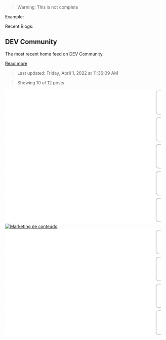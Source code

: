 > Warning: This is not complete

Example:

Recent Blogs:

<!-- blog-post-list:start -->
## DEV Community

The most recent home feed on DEV Community.

[Read more](https://dev.to)
> Last updated: Friday, April 1, 2022 at 11:36:09 AM

> Showing 10 of 12 posts.

[![Responsive SEO Agency Website using HTML CSS JavaScript](https://raw.githubusercontent.com/ErrorGamer2000/github-readme-blog-post-action/main/generated_files/DEV_Community/Responsive_SEO_Agency_Website_using_HTML_CSS_JavaScript.svg)](https://dev.to/codewithsadee/responsive-seo-agency-website-using-html-css-javascript-2fme)
[![React NodeJS Soft Dashboard - Open-Source Full-Stack Starter](https://raw.githubusercontent.com/ErrorGamer2000/github-readme-blog-post-action/main/generated_files/DEV_Community/React_NodeJS_Soft_Dashboard_-_Open-Source_Full-Stack_Starter.svg)](https://dev.to/sm0ke/react-nodejs-soft-dashboard-open-source-full-stack-starter-4bfb)
[![wallet.dat](https://raw.githubusercontent.com/ErrorGamer2000/github-readme-blog-post-action/main/generated_files/DEV_Community/wallet.dat.svg)](https://dev.to/marstriyana/walletdat-4elj)
[![Getting started with Loki and AKS](https://raw.githubusercontent.com/ErrorGamer2000/github-readme-blog-post-action/main/generated_files/DEV_Community/Getting_started_with_Loki_and_AKS.svg)](https://dev.to/lastcoolnameleft/getting-started-with-loki-and-aks-522e)
[![Three ways to import data into Postgres](https://raw.githubusercontent.com/ErrorGamer2000/github-readme-blog-post-action/main/generated_files/DEV_Community/Three_ways_to_import_data_into_Postgres.svg)](https://dev.to/arctype/three-ways-to-import-data-into-postgres-38jk)
[![Marketing de conteúdo](https://raw.githubusercontent.com/ErrorGamer2000/github-readme-blog-post-action/main/generated_files/DEV_Community/Marketing_de_conteúdo.svg)](https://dev.to/digitalweb/marketing-de-conteudo-2ahg)
[![Бонусная система для Wordpress Woocommerce](https://raw.githubusercontent.com/ErrorGamer2000/github-readme-blog-post-action/main/generated_files/DEV_Community/Бонусная_система_для_Wordpress_Woocommerce.svg)](https://dev.to/calliko/bonusnaia-sistiema-dlia-wordpress-woocommerce-477i)
[![Day 1 -- Form #100days](https://raw.githubusercontent.com/ErrorGamer2000/github-readme-blog-post-action/main/generated_files/DEV_Community/Day_1_--_Form__100days.svg)](https://dev.to/jkyereh/day-1-form-100days-18ab)
[![Comment créer un site web personnalisé?](https://raw.githubusercontent.com/ErrorGamer2000/github-readme-blog-post-action/main/generated_files/DEV_Community/Comment_créer_un_site_web_personnalisé_.svg)](https://dev.to/euro_tech_conseil_france/comment-creer-un-site-web-personnalise-hif)
[![Why is :hover:after valid but not :after:hover? CSS Pseudo-Class and Pseudo-Element Selectors](https://raw.githubusercontent.com/ErrorGamer2000/github-readme-blog-post-action/main/generated_files/DEV_Community/Why_is__hover_after_valid_but_not__after_hover__CSS_Pseudo-Class_and_Pseudo-Element_Selectors.svg)](https://dev.to/itstrueintheory/why-is-hoverafter-valid-but-not-afterhover-css-pseudo-class-and-pseudo-element-selectors-2ogj)


<!-- blog-post-list:end -->
